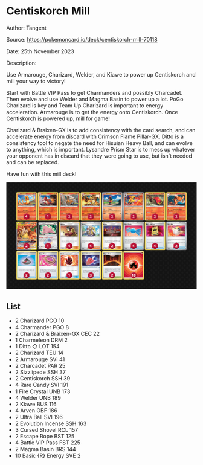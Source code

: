 # Centiskorch Mill

Author: Tangent

Source: <https://pokemoncard.io/deck/centiskorch-mill-70118>

Date: 25th November 2023

Description:

Use Armarouge, Charizard, Welder, and Kiawe to power up Centiskorch and mill your way to victory!

Start with Battle VIP Pass to get Charmanders and possibly Charcadet. Then evolve and use Welder and Magma Basin to power up a lot. PoGo Charizard is key and Team Up Charizard is important to energy acceleration. Armarouge is to get the energy onto Centiskorch. Once Centiskorch is powered up, mill for game!

Charizard & Braixen-GX is to add consistency with the card search, and can accelerate energy from discard with Crimson Flame Pillar-GX. Ditto is a consistency tool to negate the need for Hisuian Heavy Ball, and can evolve to anything, which is important. Lysandre Prism Star is to mess up whatever your opponent has in discard that they were going to use, but isn't needed and can be replaced.

Have fun with this mill deck!

![decklist](../../images/PAR/Centiskorch%20Mill/1-%20Centiskorch%20Mill.png)

## List

* 2 Charizard PGO 10
* 4 Charmander PGO 8
* 2 Charizard & Braixen-GX CEC 22
* 1 Charmeleon DRM 2
* 1 Ditto ◇ LOT 154
* 2 Charizard TEU 14
* 2 Armarouge SVI 41
* 2 Charcadet PAR 25
* 2 Sizzlipede SSH 37
* 2 Centiskorch SSH 39
* 4 Rare Candy SVI 191
* 1 Fire Crystal UNB 173
* 4 Welder UNB 189
* 2 Kiawe BUS 116
* 4 Arven OBF 186
* 2 Ultra Ball SVI 196
* 2 Evolution Incense SSH 163
* 3 Cursed Shovel RCL 157
* 2 Escape Rope BST 125
* 4 Battle VIP Pass FST 225
* 2 Magma Basin BRS 144
* 10 Basic {R} Energy SVE 2
